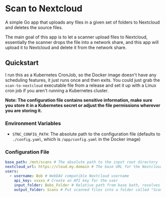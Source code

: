 # Scan to Nextcloud

A simple Go app that uploads any files in a given set of folders to Nextcloud and deletes the source files.

The main goal of this app is to let a scanner upload files to Nextcloud, essentially the scanner drops the file
into a network share, and this app will upload it to Nextcloud and delete it from the network share.

## Quickstart

I run this as a Kubernetes CronJob, so the Docker image doesn't have any scheduling features, it just runs once
and then exits. You could just grab the `scan-to-nextcloud` executable file from a release and set it up with
a Linux cron job if you aren't running a Kubernetes cluster.

**Note: The configuration file contains sensitive information, make sure you store it in a Kubernetes secret or adjust the file permissions wherever you are storing it.**

### Environment Variables

- `STNC_CONFIG_PATH`: The absolute path to the configuration file (defaults to `./config.yaml`, which is `/app/config.yaml` in the Docker image)

### Configuration File

```yaml
base_path: /mnt/scans # The absolute path to the input root directory
nextcloud_url: https://cloud.my.domain # The base URL for the Nextcloud instance, no trailing slash
users:
  - username: Bob # WebDAV compatible Nextcloud username
    api_key: xxxxx # Create an API key for the user
    input_folder: Bobs_Folder # Relative path from base bath, resolves to `/mnt/scans/Bobs_Folder` in this example
    output_folder: Scans # Put scanned files into a folder called "Scans" in the users Nextcloud account
```
